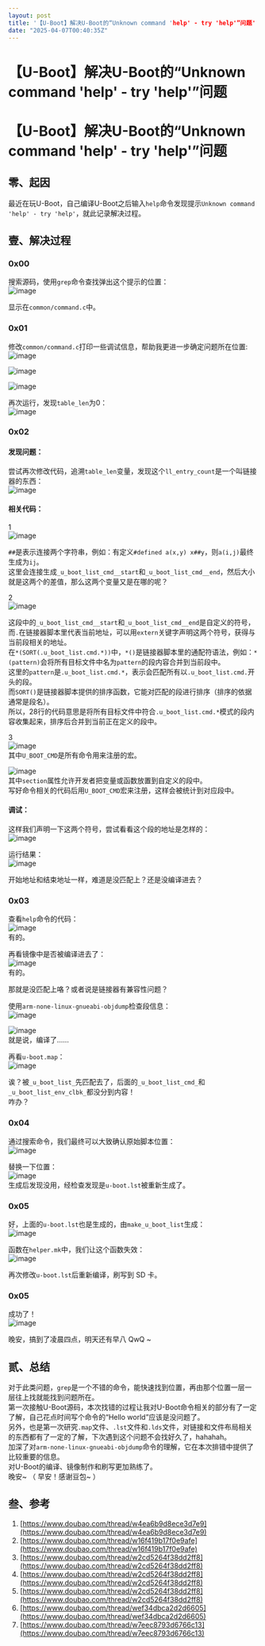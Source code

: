 ```yaml
---
layout: post
title: '【U-Boot】解决U-Boot的“Unknown command 'help' - try 'help'”问题'
date: "2025-04-07T00:40:35Z"
---
```

【U-Boot】解决U-Boot的“Unknown command 'help' - try 'help'”问题
========================================================

【U-Boot】解决U-Boot的“Unknown command 'help' - try 'help'”问题
========================================================

零、起因
----

最近在玩U-Boot，自己编译U-Boot之后输入`help`命令发现提示`Unknown command 'help' - try 'help'`，就此记录解决过程。

壹、解决过程
------

### 0x00

搜索源码，使用`grep`命令查找弹出这个提示的位置：  
![image](https://img2024.cnblogs.com/blog/2010295/202504/2010295-20250407041552594-2110106219.png)

显示在`common/command.c`中。

### 0x01

修改`common/command.c`打印一些调试信息，帮助我更进一步确定问题所在位置:  
![image](https://img2024.cnblogs.com/blog/2010295/202504/2010295-20250407041521213-683272216.png)

![image](https://img2024.cnblogs.com/blog/2010295/202504/2010295-20250407041559999-219549653.png)

![image](https://img2024.cnblogs.com/blog/2010295/202504/2010295-20250407041608879-2096168203.png)

再次运行，发现`table_len`为0：  
![image](https://img2024.cnblogs.com/blog/2010295/202504/2010295-20250407041618874-187056182.png)

### 0x02

#### 发现问题：

尝试再次修改代码，追溯`table_len`变量，发现这个`ll_entry_count`是一个叫链接器的东西：  
![image](https://img2024.cnblogs.com/blog/2010295/202504/2010295-20250407041626026-943969395.png)

#### 相关代码：

1  
![image](https://img2024.cnblogs.com/blog/2010295/202504/2010295-20250407041633461-1757850165.png)

`##`是表示连接两个字符串，例如：有定义`#defined a(x,y) x##y`，则`a(i,j)`最终生成为`ij`。  
这里会连接生成`_u_boot_list_cmd__start`和`_u_boot_list_cmd__end`，然后大小就是这两个的差值，那么这两个变量又是在哪的呢？

2  
![image](https://img2024.cnblogs.com/blog/2010295/202504/2010295-20250407041640183-1362920568.png)

这段中的`_u_boot_list_cmd__start`和`_u_boot_list_cmd__end`是自定义的符号，而`.`在链接器脚本里代表当前地址，可以用`extern`关键字声明这两个符号，获得与当前段相关的地址。  
在`*(SORT(.u_boot_list.cmd.*))`中，`*()`是链接器脚本里的通配符语法，例如：`*(pattern)`会将所有目标文件中名为`pattern`的段内容合并到当前段中。  
这里的`pattern`是`.u_boot_list.cmd.*`，表示会匹配所有以`.u_boot_list.cmd.`开头的段。  
而`SORT()`是链接器脚本提供的排序函数，它能对匹配的段进行排序（排序的依据通常是段名）。  
所以，28行的代码意思是将所有目标文件中符合`.u_boot_list.cmd.*`模式的段内容收集起来，排序后合并到当前正在定义的段中。

3  
![image](https://img2024.cnblogs.com/blog/2010295/202504/2010295-20250407041648069-1373232009.png)  
其中`U_BOOT_CMD`是所有命令用来注册的宏。

![image](https://img2024.cnblogs.com/blog/2010295/202504/2010295-20250407041655346-1720831359.png)  
其中`section`属性允许开发者把变量或函数放置到自定义的段中。  
写好命令相关的代码后用`U_BOOT_CMD`宏来注册，这样会被统计到对应段中。

#### 调试：

这样我们声明一下这两个符号，尝试看看这个段的地址是怎样的：  
![image](https://img2024.cnblogs.com/blog/2010295/202504/2010295-20250407041703280-214853655.png)

运行结果：  
![image](https://img2024.cnblogs.com/blog/2010295/202504/2010295-20250407041709432-1359968928.png)

开始地址和结束地址一样，难道是没匹配上？还是没编译进去？

### 0x03

查看`help`命令的代码：  
![image](https://img2024.cnblogs.com/blog/2010295/202504/2010295-20250407041716632-510121997.png)  
有的。

再看镜像中是否被编译进去了：  
![image](https://img2024.cnblogs.com/blog/2010295/202504/2010295-20250407041722083-440715123.png)  
有的。

那就是没匹配上咯？或者说是链接器有兼容性问题？

使用`arm-none-linux-gnueabi-objdump`检查段信息：  
![image](https://img2024.cnblogs.com/blog/2010295/202504/2010295-20250407041731042-1906218183.png)

![image](https://img2024.cnblogs.com/blog/2010295/202504/2010295-20250407041737122-32147163.png)  
就是说，编译了……

再看`u-boot.map`：  
![image](https://img2024.cnblogs.com/blog/2010295/202504/2010295-20250407041743842-1563038953.png)

诶？被`_u_boot_list_`先匹配去了，后面的`_u_boot_list_cmd_`和`_u_boot_list_env_clbk_`都没分到内容！  
咋办？

### 0x04

通过搜索命令，我们最终可以大致确认原始脚本位置：  
![image](https://img2024.cnblogs.com/blog/2010295/202504/2010295-20250407041749578-529902079.png)

替换一下位置：  
![image](https://img2024.cnblogs.com/blog/2010295/202504/2010295-20250407041755245-108911429.png)  
生成后发现没用，经检查发现是`u-boot.lst`被重新生成了。

### 0x05

好，上面的`u-boot.lst`也是生成的，由`make_u_boot_list`生成：  
![image](https://img2024.cnblogs.com/blog/2010295/202504/2010295-20250407041802193-1844562634.png)

函数在`helper.mk`中，我们让这个函数失效：  
![image](https://img2024.cnblogs.com/blog/2010295/202504/2010295-20250407041810617-175546069.png)

再次修改`u-boot.lst`后重新编译，刷写到 SD 卡。

### 0x05

成功了！  
![image](https://img2024.cnblogs.com/blog/2010295/202504/2010295-20250407041819666-661894949.png)

晚安，搞到了凌晨四点，明天还有早八 QwQ ~

贰、总结
----

对于此类问题，`grep`是一个不错的命令，能快速找到位置，再由那个位置一层一层往上找就能找到问题所在。  
第一次接触U-Boot源码，本次找错的过程让我对U-Boot命令相关的部分有了一定了解，自己花点时间写个命令的“Hello world”应该是没问题了。  
另外，也是第一次研究`.map`文件、`.lst`文件和`.lds`文件，对链接和文件布局相关的东西都有了一定的了解，下次遇到这个问题不会找好久了，hahahah。  
加深了对`arm-none-linux-gnueabi-objdump`命令的理解，它在本次排错中提供了比较重要的信息。  
对U-Boot的编译、镜像制作和刷写更加熟练了。  
晚安~ （ 早安！感谢豆包~ ）

叁、参考
----

1.  [https://www.doubao.com/thread/w4ea6b9d8ece3d7e9](https://www.doubao.com/thread/w4ea6b9d8ece3d7e9)
2.  [https://www.doubao.com/thread/w16f419b17f0e9afe](https://www.doubao.com/thread/w16f419b17f0e9afe)
3.  [https://www.doubao.com/thread/w2cd5264f38dd2ff8](https://www.doubao.com/thread/w2cd5264f38dd2ff8)
4.  [https://www.doubao.com/thread/w2cd5264f38dd2ff8](https://www.doubao.com/thread/w2cd5264f38dd2ff8)
5.  [https://www.doubao.com/thread/w2cd5264f38dd2ff8](https://www.doubao.com/thread/w2cd5264f38dd2ff8)
6.  [https://www.doubao.com/thread/wef34dbca2d2d6605](https://www.doubao.com/thread/wef34dbca2d2d6605)
7.  [https://www.doubao.com/thread/w7eec8793d6766c13](https://www.doubao.com/thread/w7eec8793d6766c13)